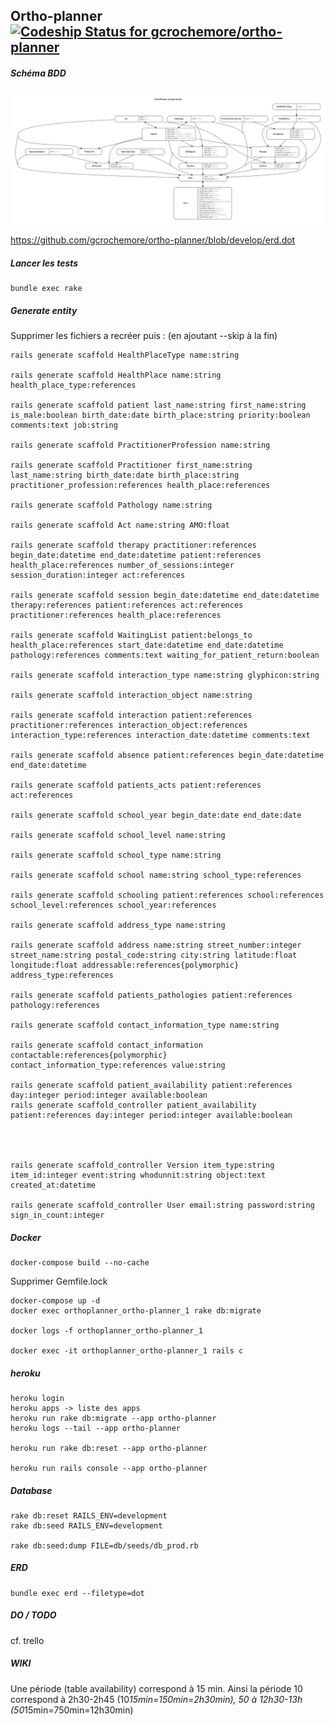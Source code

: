 ## Ortho-planner [ ![Codeship Status for gcrochemore/ortho-planner](https://app.codeship.com/projects/864f9480-ac05-0134-ca14-2656ee888b62/status?branch=master)](https://app.codeship.com/projects/192362)

##### Schéma BDD

![Schéma BDD](https://github.com/gcrochemore/ortho-planner/blob/develop/erd.png "Schéma BDD")


https://github.com/gcrochemore/ortho-planner/blob/develop/erd.dot

##### Lancer les tests
	
	bundle exec rake

##### Generate entity

Supprimer les fichiers a recréer puis : (en ajoutant --skip à la fin)

	rails generate scaffold HealthPlaceType name:string 

	rails generate scaffold HealthPlace name:string health_place_type:references

	rails generate scaffold patient last_name:string first_name:string is_male:boolean birth_date:date birth_place:string priority:boolean comments:text job:string

	rails generate scaffold PractitionerProfession name:string

	rails generate scaffold Practitioner first_name:string last_name:string birth_date:date birth_place:string practitioner_profession:references health_place:references

	rails generate scaffold Pathology name:string

	rails generate scaffold Act name:string AMO:float

	rails generate scaffold therapy practitioner:references begin_date:datetime end_date:datetime patient:references health_place:references number_of_sessions:integer session_duration:integer act:references

	rails generate scaffold session begin_date:datetime end_date:datetime therapy:references patient:references act:references practitioner:references health_place:references

	rails generate scaffold WaitingList patient:belongs_to health_place:references start_date:datetime end_date:datetime pathology:references comments:text waiting_for_patient_return:boolean

	rails generate scaffold interaction_type name:string glyphicon:string

	rails generate scaffold interaction_object name:string

	rails generate scaffold interaction patient:references practitioner:references interaction_object:references interaction_type:references interaction_date:datetime comments:text

	rails generate scaffold absence patient:references begin_date:datetime end_date:datetime

	rails generate scaffold patients_acts patient:references act:references

	rails generate scaffold school_year begin_date:date end_date:date

	rails generate scaffold school_level name:string

	rails generate scaffold school_type name:string

	rails generate scaffold school name:string school_type:references

	rails generate scaffold schooling patient:references school:references school_level:references school_year:references

	rails generate scaffold address_type name:string

	rails generate scaffold address name:string street_number:integer street_name:string postal_code:string city:string latitude:float longitude:float addressable:references{polymorphic} address_type:references

	rails generate scaffold patients_pathologies patient:references pathology:references

	rails generate scaffold contact_information_type name:string

	rails generate scaffold contact_information contactable:references{polymorphic} contact_information_type:references value:string

	rails generate scaffold patient_availability patient:references day:integer period:integer available:boolean
	rails generate scaffold_controller patient_availability patient:references day:integer period:integer available:boolean




	rails generate scaffold_controller Version item_type:string item_id:integer event:string whodunnit:string object:text created_at:datetime

	rails generate scaffold_controller User email:string password:string sign_in_count:integer


##### Docker

	docker-compose build --no-cache

Supprimer Gemfile.lock

	docker-compose up -d
	docker exec orthoplanner_ortho-planner_1 rake db:migrate

	docker logs -f orthoplanner_ortho-planner_1

	docker exec -it orthoplanner_ortho-planner_1 rails c

##### heroku

	heroku login
	heroku apps -> liste des apps
	heroku run rake db:migrate --app ortho-planner
	heroku logs --tail --app ortho-planner

	heroku run rake db:reset --app ortho-planner

	heroku run rails console --app ortho-planner


##### Database 

	rake db:reset RAILS_ENV=development
	rake db:seed RAILS_ENV=development

	rake db:seed:dump FILE=db/seeds/db_prod.rb

##### ERD

	bundle exec erd --filetype=dot

##### DO / TODO

cf. trello

##### WIKI

Une période (table availability) correspond à 15 min. Ainsi la période 10 correspond à 2h30-2h45 (10*15min=150min=2h30min), 50 à 12h30-13h (50*15min=750min=12h30min)